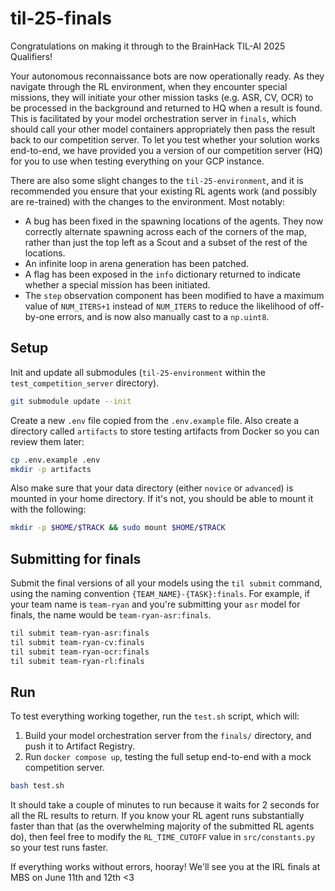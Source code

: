 # til-25-finals
Congratulations on making it through to the BrainHack TIL-AI 2025 Qualifiers!

Your autonomous reconnaissance bots are now operationally ready. As they navigate through the RL environment, when they encounter special missions, they will initiate your other mission tasks (e.g. ASR, CV, OCR) to be processed in the background and returned to HQ when a result is found. This is facilitated by your model orchestration server in `finals`, which should call your other model containers appropriately then pass the result back to our competition server. To let you test whether your solution works end-to-end, we have provided you a version of our competition server (HQ) for you to use when testing everything on your GCP instance.

There are also some slight changes to the `til-25-environment`, and it is recommended you ensure that your existing RL agents work (and possibly are re-trained) with the changes to the environment. Most notably:
- A bug has been fixed in the spawning locations of the agents. They now correctly alternate spawning across each of the corners of the map, rather than just the top left as a Scout and a subset of the rest of the locations.
- An infinite loop in arena generation has been patched.
- A flag has been exposed in the `info` dictionary returned to indicate whether a special mission has been initiated.
- The `step` observation component has been modified to have a maximum value of `NUM_ITERS+1` instead of `NUM_ITERS` to reduce the likelihood of off-by-one errors, and is now also manually cast to a `np.uint8`.

## Setup
Init and update all submodules (`til-25-environment` within the `test_competition_server` directory).

```Bash
git submodule update --init
```

Create a new `.env` file copied from the `.env.example` file. Also create a directory called `artifacts` to store testing artifacts from Docker so you can review them later:

```Bash
cp .env.example .env
mkdir -p artifacts
```

Also make sure that your data directory (either `novice` or `advanced`) is mounted in your home directory. If it's not, you should be able to mount it with the following:

```Bash
mkdir -p $HOME/$TRACK && sudo mount $HOME/$TRACK
```

## Submitting for finals
Submit the final versions of all your models using the `til submit` command, using the naming convention `{TEAM_NAME}-{TASK}:finals`. For example, if your team name is `team-ryan` and you're submitting your `asr` model for finals, the name would be `team-ryan-asr:finals`.

```Bash
til submit team-ryan-asr:finals
til submit team-ryan-cv:finals
til submit team-ryan-ocr:finals
til submit team-ryan-rl:finals
```

## Run
To test everything working together, run the `test.sh` script, which will:
1. Build your model orchestration server from the `finals/` directory, and push it to Artifact Registry.
2. Run `docker compose up`, testing the full setup end-to-end with a mock competition server.

```Bash
bash test.sh
```

It should take a couple of minutes to run because it waits for 2 seconds for all the RL results to return. If you know your RL agent runs substantially faster than that (as the overwhelming majority of the submitted RL agents do), then feel free to modify the `RL_TIME_CUTOFF` value in `src/constants.py` so your test runs faster. 

If everything works without errors, hooray! We'll see you at the IRL finals at MBS on June 11th and 12th <3